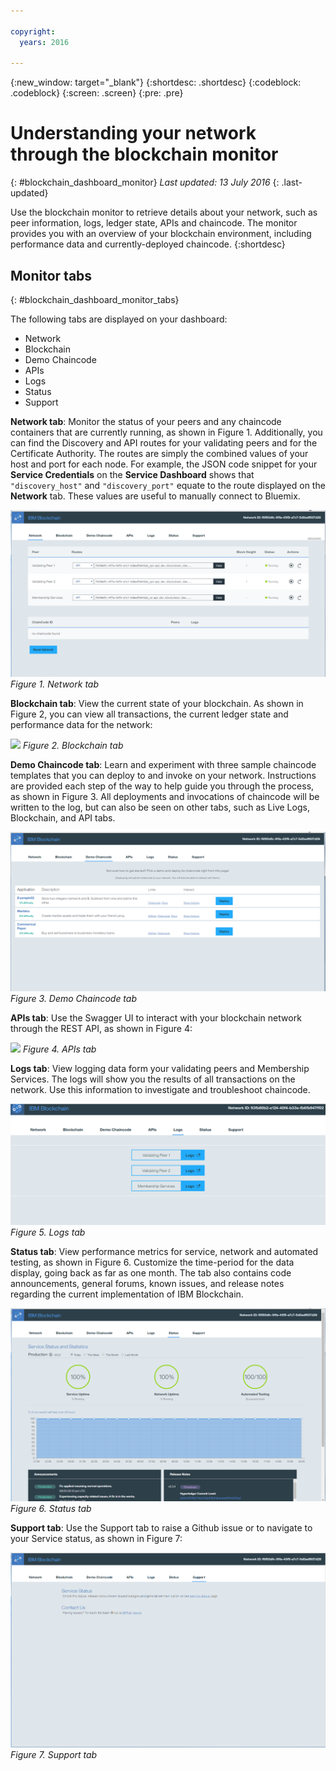 ```yaml
---

copyright:
  years: 2016

---
```


{:new_window: target="_blank"}
{:shortdesc: .shortdesc}
{:codeblock: .codeblock}
{:screen: .screen}
{:pre: .pre}

# Understanding your network through the blockchain monitor
{: #blockchain_dashboard_monitor}
*Last updated: 13 July 2016*
{: .last-updated}

Use the blockchain monitor to retrieve details about your network, such as peer information, logs, ledger state, APIs and chaincode. The monitor provides you with an overview of your blockchain environment, including performance data and currently-deployed chaincode.
{:shortdesc}

## Monitor tabs
{: #blockchain_dashboard_monitor_tabs}

The following tabs are displayed on your dashboard:
  - Network
  - Blockchain
  - Demo Chaincode
  - APIs
  - Logs
  - Status 
  - Support

**Network tab**: Monitor the status of your peers and any chaincode containers that are currently running, as shown in Figure 1. Additionally, you can find the Discovery and API routes for your validating peers and for the Certificate Authority. The routes are simply the combined values of your host and port for each node.  For example, the JSON code snippet for your **Service Credentials** on the **Service Dashboard** shows that `"discovery_host"` and `"discovery_port"` equate to the route displayed on the **Network** tab. These values are useful to manually connect to Bluemix.

![](images/IBC_BMX_Monitor_Network.png)
*Figure 1. Network tab*


**Blockchain tab**: View the current state of your blockchain. As shown in Figure 2, you can view all transactions, the current ledger state and performance data for the network:

![](images/IBC_BMX_Monitor_Blockchain.png)
*Figure 2. Blockchain tab*


**Demo Chaincode tab**: Learn and experiment with three sample chaincode templates that you can deploy to and invoke on your network. Instructions are provided each step of the way to help guide you through the process, as shown in Figure 3. All deployments and invocations of chaincode will be written to the log, but can also be seen on other tabs, such as Live Logs, Blockchain, and API tabs.  

![](images/IBC_BMX_Monitor_Demo.png)
*Figure 3. Demo Chaincode tab*


**APIs tab**: Use the Swagger UI to interact with your blockchain network through the REST API, as shown in Figure 4:  

![](images/IBC_BMX_Monitor_API.png)
*Figure 4. APIs tab*


**Logs tab**:  View logging data form your validating peers and Membership Services. The logs will show you the results of all transactions on the network. Use this information to investigate and troubleshoot chaincode.  

![](images/IBC_BMX_Monitor_Logs.png)
*Figure 5. Logs tab*


**Status tab**: View performance metrics for service, network and automated testing, as shown in Figure 6.  Customize the time-period for the data display, going back as far as one month.  The tab also contains code announcements, general forums, known issues, and release notes regarding the current implementation of IBM Blockchain.  

![](images/IBC_BMX_Monitor_Status.png)
*Figure 6. Status tab*


**Support tab**: Use the Support tab to raise a Github issue or to navigate to your Service status, as shown in Figure 7:

![](images/IBC_BMX_Monitor_Support.png)
*Figure 7. Support tab*









